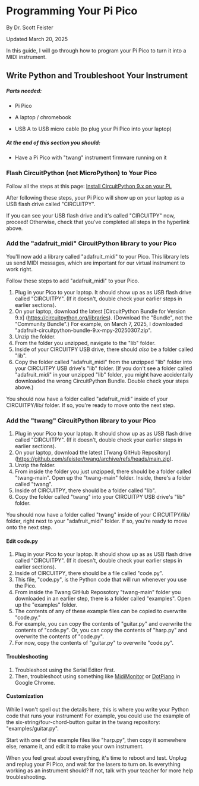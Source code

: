 # Programming Your Pi Pico

By Dr. Scott Feister

Updated March 20, 2025

In this guide, I will go through how to program your Pi Pico to turn it into a MIDI instrument.

## Write Python and Troubleshoot Your Instrument

##### Parts needed:

* Pi Pico

* A laptop / chromebook

* USB A to USB micro cable (to plug your Pi Pico into your laptop)

##### At the end of this section you should:

* Have a Pi Pico with "twang" instrument firmware running on it


### Flash CircuitPython (not MicroPython) to Your Pico

Follow all the steps at this page: [Install CircuitPython 9.x on your Pi.](https://learn.adafruit.com/getting-started-with-raspberry-pi-pico-circuitpython/circuitpython)
 
After following these steps, your Pi Pico will show up on your laptop as a USB flash drive called "CIRCUITPY".

If you can see your USB flash drive and it's called "CIRCUITPY" now, proceed! Otherwise, check that you've completed all steps in the hyperlink above.

### Add the "adafruit_midi" CircuitPython library to your Pico

You'll now add a library called "adafruit_midi" to your Pico. This library lets us send MIDI messages, which are important for our virtual instrument to work right.

Follow these steps to add "adafruit_midi" to your Pico.
1. Plug in your Pico to your laptop. It should show up as as USB flash drive called "CIRCUITPY". (If it doesn't, double check your earlier steps in earlier sections).
1. On your laptop, download the latest [CircuitPython Bundle for Version 9.x] (https://circuitpython.org/libraries). (Download the "Bundle", not the "Community Bundle".) For example, on March 7, 2025, I downloaded "adafruit-circuitpython-bundle-9.x-mpy-20250307.zip".
1. Unzip the folder.
1. From the folder you unzipped, navigate to the "lib" folder.
1. Inside of your CIRCUITPY USB drive, there should *also* be a folder called "lib". 
1. Copy the folder called "adafruit_midi" from the unzipped "lib" folder into your CIRCUITPY USB drive's "lib" folder. (If you don't see a folder called "adafruit_midi" in your unzipped "lib" folder, you might have accidentally downloaded the wrong CircuitPython Bundle. Double check your steps above.)

You should now have a folder called "adafruit_midi" inside of your CIRCUITPY/lib/ folder. If so, you're ready to move onto the next step.

### Add the "twang" CircuitPython library to your Pico

1. Plug in your Pico to your laptop. It should show up as as USB flash drive called "CIRCUITPY". (If it doesn't, double check your earlier steps in earlier sections).
1. On your laptop, download the latest [Twang GitHub Repository] (https://github.com/sfeister/twang/archive/refs/heads/main.zip).
1. Unzip the folder.
1. From inside the folder you just unzipped, there should be a folder called "twang-main". Open up the "twang-main" folder. Inside, there's a folder called "twang".
1. Inside of CIRCUITPY, there should be a folder called "lib". 
1. Copy the folder called "twang" into your CIRCUITPY USB drive's "lib" folder.

You should now have a folder called "twang" inside of your CIRCUITPY/lib/ folder, right next to your "adafruit_midi" folder. If so, you're ready to move onto the next step.

#### Edit code.py

1. Plug in your Pico to your laptop. It should show up as as USB flash drive called "CIRCUITPY". (If it doesn't, double check your earlier steps in earlier sections).
1. Inside of CIRCUITPY, there should be a file called "code.py".
1. This file, "code.py", is the Python code that will run whenever you use the Pico.
1. From inside the Twang GitHub Reposotory "twang-main" folder you downloaded in an earlier step, there is a folder called "examples". Open up the "examples" folder.
1. The contents of any of these example files can be copied to overwrite "code.py."
1. For example, you can copy the contents of "guitar.py" and overwrite the contents of "code.py". Or, you can copy the contents of "harp.py" and overwrite the contents of "code.py".
1. For now, copy the contents of "guitar.py" to overwrite "code.py".

#### Troubleshooting
1. Troubleshoot using the Serial Editor first.
2. Then, troubleshoot using something like [MidiMonitor](https://www.midimonitor.com/) or [DotPiano](https://dotpiano.com/) in Google Chrome.




#### Customization
While I won't spell out the details here, this is where you write your Python code that runs your instrument! For example, you could use the example of the six-string/four-chord-button guitar in the twang repository: "examples/guitar.py".

Start with one of the example files like "harp.py", then copy it somewhere else, rename it, and edit it to make your own instrument.

When you feel great about everything, it's time to reboot and test. Unplug and replug your Pi Pico, and wait for the lasers to turn on. Is everything working as an instrument should? If not, talk with your teacher for more help troubleshooting.